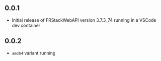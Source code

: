 <!-- https://developers.home-assistant.io/docs/add-ons/presentation#keeping-a-changelog -->

## 0.0.1

- Initial release of FRStackWebAPI version 3.7.3_74 running in a VSCode dev container

## 0.0.2

- `amd64` variant running
